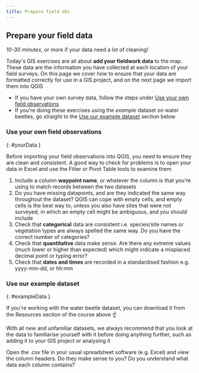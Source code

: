 ```yaml
---
title: Prepare field obs
---
```


## Prepare your field data
*10-30 minutes*, or more if your data need a lot of cleaning!

Today's GIS exercises are all about **add your fieldwork data** to the map.  These data are the information you have collected at each location of your field surveys.  On this page we cover how to ensure that your data are formatted correctly for use in a GIS project, and on the next page we import them into QGIS

- If you have your own survey data, follow the steps under [Use your own field observations](#yourData)
- If you're doing these exercises using the *example* dataset on water beetles, go straight to the [Use our example dataset](#exampleData) section below

### Use your own field observations
{: #yourData }

Before importing your field observations into QGIS, you need to ensure they are clean and consistent.  A good way to check for problems is to open your data in Excel and use the Filter or Pivot Table tools to examine them

1. Include a column **waypoint name**, or whatever the column is that you're using to match records between the two datasets 
2. Do you have missing datapoints, and are they indicated the same way throughout the dataset?  QGIS can cope with empty cells, and empty cells is the best way to, unless you also have sites that were not surveyed, in which an empty cell might be ambiguous, and you should include  
3. Check that **categorical** data are consistent i.e. species/site names or vegetation types are always spelled the same way.  Do you have the correct number of categories?
4. Check that **quantitative** data make sense.  Are there any extreme values (much lower or higher than expected) which might indicate a misplaced decimal point or typing error?
5. Check that **dates and times** are recorded in a standardised fashion e.g. yyyy-mm-dd, or hh:mm


### Use our example dataset 
{: #exampleData }

If you're working with the water beetle dataset, you can download it from the Resources section of the course above :point_up:

With all new and unfamiliar datasets, we always recommend that you look at the data to familiarise yourself with it before doing anything further, such as adding it to your GIS project or analysing it

Open the .csv file in your usual spreadsheet software (e.g. Excel) and view the column headers.  Do they make sense to you?  Do you understand what data each column contains?

<!-- Add screenshot of dataset, plus metadata on each column -->
